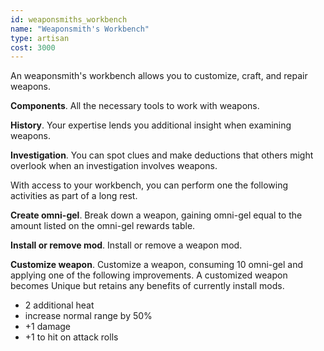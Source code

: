 ```yaml
---
id: weaponsmiths_workbench
name: "Weaponsmith's Workbench"
type: artisan
cost: 3000
---
```


An weaponsmith's workbench allows you to customize, craft, and repair weapons.

__Components__. All the necessary tools to work with weapons.

__History__. Your expertise lends you additional insight when examining weapons.

__Investigation__. You can spot clues and make deductions that others might overlook when an investigation involves weapons.

With access to your workbench, you can perform one the following activities as part of a long rest.

__Create omni-gel__. Break down a weapon, gaining omni-gel equal to the amount listed on the
omni-gel rewards table.

__Install or remove mod__. Install or remove a weapon mod.

__Customize weapon__. Customize a weapon, consuming 10 omni-gel and applying one of the following improvements.
A customized weapon becomes Unique but retains any benefits of currently install mods.

* 2 additional heat
* increase normal range by 50%
* +1 damage
* +1 to hit on attack rolls
